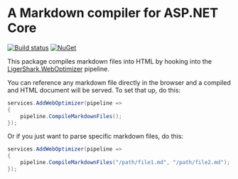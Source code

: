 # A Markdown compiler for ASP.NET Core

[![Build status](https://ci.appveyor.com/api/projects/status/6mx0r3dvvje0h529?svg=true)](https://ci.appveyor.com/project/madskristensen/weboptimizer-markdown)
[![NuGet](https://img.shields.io/nuget/dt/LigerShark.WebOptimizer.Markdown.svg)](https://nuget.org/packages/LigerShark.WebOptimizer.Markdown/)

This package compiles markdown files into HTML by hooking into the [LigerShark.WebOptimizer](https://github.com/ligershark/WebOptimizer) pipeline.


You can reference any markdown file directly in the browser and a compiled and HTML document will be served. To set that up, do this:

```c#
services.AddWebOptimizer(pipeline =>
{
    pipeline.CompileMarkdownFiles();
});
```

Or if you just want to parse specific markdown files, do this:

```c#
services.AddWebOptimizer(pipeline =>
{
    pipeline.CompileMarkdownFiles("/path/file1.md", "/path/file2.md");
});
```